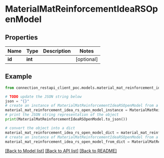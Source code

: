 # MaterialMatReinforcementIdeaRSOpenModel


## Properties

Name | Type | Description | Notes
------------ | ------------- | ------------- | -------------
**id** | **int** |  | [optional] 

## Example

```python
from connection_restapi_client_poc.models.material_mat_reinforcement_idea_rs_open_model import MaterialMatReinforcementIdeaRSOpenModel

# TODO update the JSON string below
json = "{}"
# create an instance of MaterialMatReinforcementIdeaRSOpenModel from a JSON string
material_mat_reinforcement_idea_rs_open_model_instance = MaterialMatReinforcementIdeaRSOpenModel.from_json(json)
# print the JSON string representation of the object
print(MaterialMatReinforcementIdeaRSOpenModel.to_json())

# convert the object into a dict
material_mat_reinforcement_idea_rs_open_model_dict = material_mat_reinforcement_idea_rs_open_model_instance.to_dict()
# create an instance of MaterialMatReinforcementIdeaRSOpenModel from a dict
material_mat_reinforcement_idea_rs_open_model_from_dict = MaterialMatReinforcementIdeaRSOpenModel.from_dict(material_mat_reinforcement_idea_rs_open_model_dict)
```
[[Back to Model list]](../README.md#documentation-for-models) [[Back to API list]](../README.md#documentation-for-api-endpoints) [[Back to README]](../README.md)


